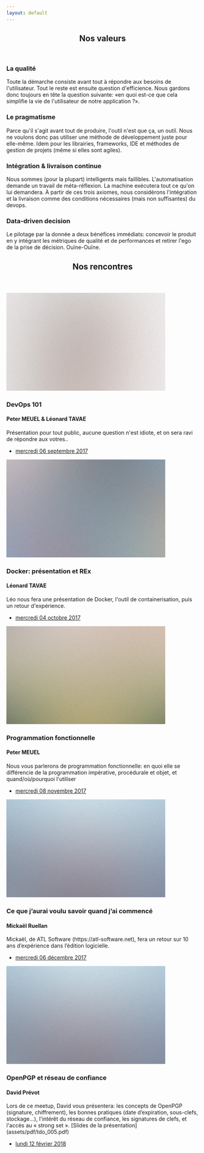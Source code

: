 ```yaml
---
layout: default
---
```


<!-- Section -->
<section>
  <header class="major">
    <h2>Nos valeurs</h2>
  </header>
  <div class="features">
    <article>
      <span class="icon fa-diamond"></span>
      <div class="content">
        <h3>La qualité</h3>
        <p>Toute la démarche consiste avant tout à répondre aux besoins de l'utilisateur. Tout le reste est ensuite question d'efficience. Nous gardons donc toujours en tête la question suivante: «en quoi est-ce que cela simplifie la vie de l'utilisateur de notre application ?».</p>
      </div>
    </article>
    <article>
      <span class="icon fa-paper-plane"></span>
      <div class="content">
        <h3>Le pragmatisme</h3>
        <p>Parce qu'il s'agit avant tout de produire, l'outil n'est que ça, un outil. Nous ne voulons donc pas utiliser une méthode de développement juste pour elle-même. Idem pour les librairies, frameworks, IDE et méthodes de gestion de projets (même si elles sont agiles).</p>
      </div>
    </article>
    <article>
      <span class="icon fa-rocket"></span>
      <div class="content">
        <h3>Intégration & livraison continue</h3>
        <p>Nous sommes (pour la plupart) intelligents mais faillibles. L'automatisation demande un travail de méta-réflexion. La machine exécutera tout ce qu'on lui demandera. À partir de ces trois axiomes, nous considérons l'intégration et la livraison comme des conditions nécessaires (mais non suffisantes) du devops.</p>
      </div>
    </article>
    <article>
      <span class="icon fa-signal"></span>
      <div class="content">
        <h3>Data-driven decision</h3>
        <p>Le pilotage par la donnée a deux bénéfices immédiats: concevoir le produit en y intégrant les métriques de qualité et de performances et retirer l'ego de la prise de décision. Ouïne-Ouïne.</p>
      </div>
    </article>
  </div>
</section>

<!-- Section -->
<section>
  <header class="major">
    <h2>Nos rencontres</h2>
  </header>
  <div class="posts">
    <article>
      <a href="https://www.meetup.com/fr-FR/preview/TahitiDevOps/events/242980492" class="image"><img src="assets/images/pic01.jpg" alt="" /></a>
      <h3>DevOps 101</h3>
      <h4>Peter MEUEL & Léonard TAVAE</h4>
      <p>Présentation pour tout public, aucune question n'est idiote, et on sera ravi de répondre aux votres..</p>
      <ul class="actions">
        <li><a href="https://www.meetup.com/fr-FR/preview/TahitiDevOps/events/242980492" class="button">mercredi 06 septembre 2017</a></li>
      </ul>
    </article>
    <article>
      <a href="https://www.meetup.com/fr-FR/preview/TahitiDevOps/events/243268070" class="image"><img src="assets/images/pic02.jpg" alt="" /></a>
      <h3>Docker: présentation et REx</h3>
      <h4>Léonard TAVAE</h4>
      <p>Léo nous fera une présentation de Docker, l'outil de containerisation, puis un retour d'expérience.</p>
      <ul class="actions">
        <li><a href="https://www.meetup.com/fr-FR/preview/TahitiDevOps/events/243268070" class="button">mercredi 04 octobre 2017</a></li>
      </ul>
    </article>
    <article>
      <a href="https://www.meetup.com/fr-FR/TahitiDevOps/events/244675100/" class="image"><img src="assets/images/pic03.jpg" alt="" /></a>
      <h3>Programmation fonctionnelle</h3>
      <h4>Peter MEUEL</h4>
      <p>
        Nous vous parlerons de programmation fonctionnelle: 
        en quoi elle se différencie de la programmation impérative, procédurale et objet, 
        et quand/où/pourquoi l'utiliser
      </p>
      <ul class="actions">
        <li><a href="https://www.meetup.com/fr-FR/TahitiDevOps/events/244675100/" class="button">mercredi 08 novembre 2017</a></li>
      </ul>
    </article>
    <article>
      <a href="https://www.meetup.com/fr-FR/TahitiDevOps/events/245369905/" class="image"><img src="assets/images/pic04.jpg" alt="" /></a>
      <h3>Ce que j’aurai voulu savoir quand j’ai commencé</h3>
      <h4>Mickaël Ruellan</h4>
      <p>
        Mickaël, de ATL Software (https://atl-software.net), fera un retour sur 10 ans d’expérience dans l’édition logicielle.
      </p>
      <ul class="actions">
        <li><a href="https://www.meetup.com/fr-FR/TahitiDevOps/events/245369905/" class="button">mercredi 06 décembre 2017</a></li>
      </ul>
    </article>
    <article>
      <a href="https://www.meetup.com/fr-FR/TahitiDevOps/events/247046773/" class="image"><img src="assets/images/pic04.jpg" alt="" /></a>
      <h3>OpenPGP et réseau de confiance</h3>
      <h4>David Prévot</h4>
      <p>
        Lors de ce meetup, David vous présentera: les concepts de OpenPGP (signature, chiffrement), les bonnes pratiques (date d’expiration, sous-clefs, stockage…), l'intérêt du réseau de confiance, les signatures de clefs, et l'accès au « strong set ».
        [Slides de la présentation](assets/pdf/tdo_005.pdf)
      </p>
      <ul class="actions">
        <li><a href="https://www.meetup.com/fr-FR/TahitiDevOps/events/247046773/" class="button">lundi 12 février 2018</a></li>
      </ul>
    </article>
  </div>
</section>
